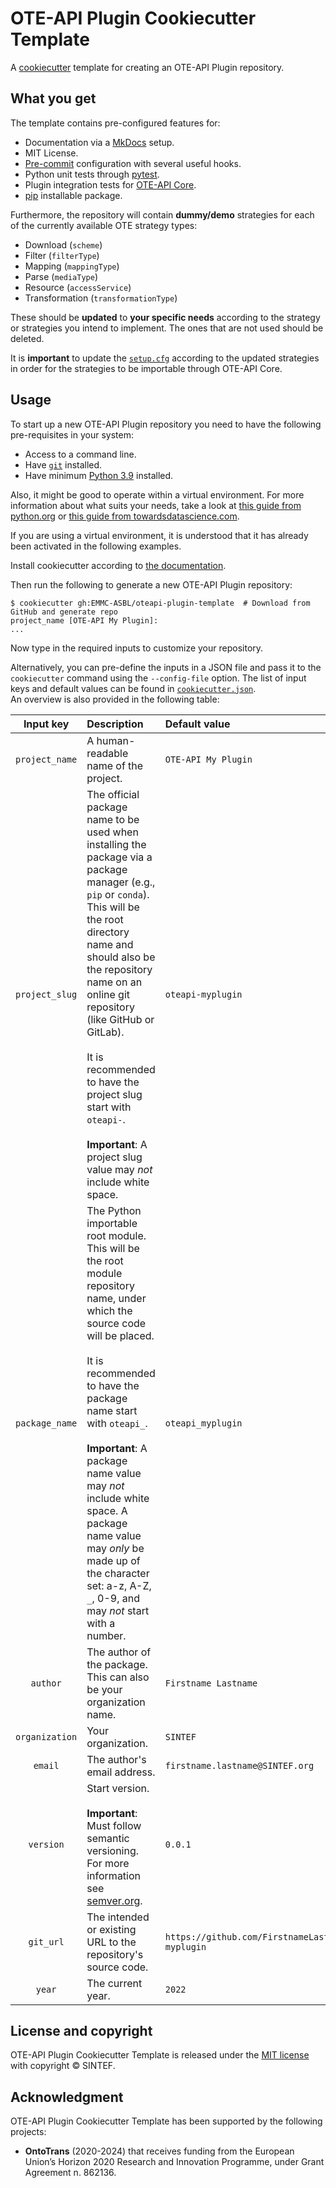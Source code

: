 # OTE-API Plugin Cookiecutter Template

<!-- markdownlint-disable MD033 -->

A [cookiecutter](https://cookiecutter.readthedocs.io/) template for creating an OTE-API Plugin repository.

## What you get

The template contains pre-configured features for:

- Documentation via a [MkDocs](https://www.mkdocs.org/) setup.
- MIT License.
- [Pre-commit](https://pre-commit.com/) configuration with several useful hooks.
- Python unit tests through [pytest](https://docs.pytest.org/).
- Plugin integration tests for [OTE-API Core](https://github.com/EMMC-ASBL/oteapi-core).
- [pip](https://pip.pypa.io/) installable package.

Furthermore, the repository will contain **dummy/demo** strategies for each of the currently available OTE strategy types:

- Download (`scheme`)
- Filter (`filterType`)
- Mapping (`mappingType`)
- Parse (`mediaType`)
- Resource (`accessService`)
- Transformation (`transformationType`)

These should be **updated** to **your specific needs** according to the strategy or strategies you intend to implement.
The ones that are not used should be deleted.

It is **important** to update the [`setup.cfg`](%7B%7B%20cookiecutter.project_slug%20%7D%7D/setup.cfg) according to the updated strategies in order for the strategies to be importable through OTE-API Core.

## Usage

To start up a new OTE-API Plugin repository you need to have the following pre-requisites in your system:

- Access to a command line.
- Have [`git`](https://git-scm.com/) installed.
- Have minimum [Python 3.9](https://www.python.org/) installed.

Also, it might be good to operate within a virtual environment.
For more information about what suits your needs, take a look at [this guide from python.org](https://packaging.python.org/en/latest/guides/installing-using-pip-and-virtual-environments/) or [this guide from towardsdatascience.com](https://towardsdatascience.com/virtual-environments-104c62d48c54).

If you are using a virtual environment, it is understood that it has already been activated in the following examples.

Install cookiecutter according to [the documentation](https://cookiecutter.readthedocs.io/en/latest/installation.html).

Then run the following to generate a new OTE-API Plugin repository:

```console
$ cookiecutter gh:EMMC-ASBL/oteapi-plugin-template  # Download from GitHub and generate repo
project_name [OTE-API My Plugin]:
...
```

Now type in the required inputs to customize your repository.

Alternatively, you can pre-define the inputs in a JSON file and pass it to the `cookiecutter` command using the `--config-file` option.
The list of input keys and default values can be found in [`cookiecutter.json`](cookiecutter.json).  
An overview is also provided in the following table:

| Input key | Description | Default value |
|:---:|:--- |:--- |
| `project_name` | A human-readable name of the project. | `OTE-API My Plugin` |
| `project_slug` | The official package name to be used when installing the package via a package manager (e.g., `pip` or `conda`).<br>This will be the root directory name and should also be the repository name on an online git repository (like GitHub or GitLab).<br><br>It is recommended to have the project slug start with `oteapi-`.<br><br>**Important**: A project slug value may *not* include white space. | `oteapi-myplugin` |
| `package_name` | The Python importable root module.<br>This will be the root module repository name, under which the source code will be placed.<br><br>It is recommended to have the package name start with `oteapi_`.<br><br>**Important**: A package name value may *not* include white space. A package name value may *only* be made up of the character set: a-z, A-Z, `_`, 0-9, and may *not* start with a number. | `oteapi_myplugin` |
| `author` | The author of the package. This can also be your organization name. | `Firstname Lastname` |
| `organization` | Your organization. | `SINTEF` |
| `email` | The author's email address. | `firstname.lastname@SINTEF.org` |
| `version` | Start version.<br><br>**Important**: Must follow semantic versioning. For more information see [semver.org](https://semver.org). | `0.0.1` |
| `git_url` | The intended or existing URL to the repository's source code. | `https://github.com/FirstnameLastname/oteapi-myplugin` |
| `year` | The current year. | `2022` |

## License and copyright

OTE-API Plugin Cookiecutter Template is released under the [MIT license](LICENSE) with copyright &copy; SINTEF.

## Acknowledgment

OTE-API Plugin Cookiecutter Template has been supported by the following projects:

- **OntoTrans** (2020-2024) that receives funding from the European Union’s Horizon 2020 Research and Innovation Programme, under Grant Agreement n. 862136.
